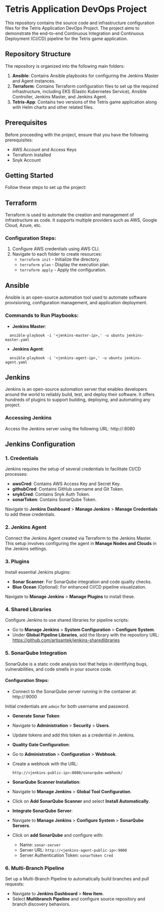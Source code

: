 # Tetris Application DevOps Project

This repository contains the source code and infrastructure configuration files for the Tetris Application DevOps Project. The project aims to demonstrate the end-to-end Continuous Integration and Continuous Deployment (CI/CD) pipeline for the Tetris game application.

## Repository Structure

The repository is organized into the following main folders:

1. **Ansible**: Contains Ansible playbooks for configuring the Jenkins Master and Agent instances.
2. **Terraform**: Contains Terraform configuration files to set up the required infrastructure, including EKS (Elastic Kubernetes Service), Ansible Controller, Jenkins Master, and Jenkins Agent.
3. **Tetris-App**: Contains two versions of the Tetris game application along with Helm charts and other related files.

## Prerequisites

Before proceeding with the project, ensure that you have the following prerequisites:

- AWS Account and Access Keys
- Terraform installed
- Snyk Account

## Getting Started

Follow these steps to set up the project:

## Terraform

Terraform is used to automate the creation and management of infrastructure as code. It supports multiple providers such as AWS, Google Cloud, Azure, etc.

### Configuration Steps:

1. Configure AWS credentials using AWS CLI.
2. Navigate to each folder to create resources:
   - `terraform init` - Initialize the directory.
   - `terraform plan` - Display the execution plan.
   - `terraform apply` - Apply the configuration.

## Ansible

Ansible is an open-source automation tool used to automate software provisioning, configuration management, and application deployment.

### Commands to Run Playbooks:

- **Jenkins Master**:
```
  ansible-playbook -i '<jenkins-master-ip>,' -u ubuntu jenkins-master.yaml
```

- **Jenkins Agent**:
```
  ansible-playbook -i '<jenkins-agent-ip>,' -u ubuntu jenkins-agent.yaml
```

## Jenkins

Jenkins is an open-source automation server that enables developers around the world to reliably build, test, and deploy their software. It offers hundreds of plugins to support building, deploying, and automating any project.

### Accessing Jenkins

Access the Jenkins server using the following URL: http://<jenkins-master-public-ip>:8080

## Jenkins Configuration

### 1. Credentials

Jenkins requires the setup of several credentials to facilitate CI/CD processes:

- **awsCred**: Contains AWS Access Key and Secret Key.
- **githubCred**: Contains GitHub username and Git Token.
- **snykCred**: Contains Snyk Auth Token.
- **sonarToken**: Contains SonarQube Token.

Navigate to **Jenkins Dashboard** > **Manage Jenkins** > **Manage Credentials** to add these credentials.

### 2. Jenkins Agent

Connect the Jenkins Agent created via Terraform to the Jenkins Master. This setup involves configuring the agent in **Manage Nodes and Clouds** in the Jenkins settings.

### 3. Plugins

Install essential Jenkins plugins:

- **Sonar Scanner**: For SonarQube integration and code quality checks.
- **Blue Ocean** (Optional): For enhanced CI/CD pipeline visualization.

Navigate to **Manage Jenkins** > **Manage Plugins** to install these.

### 4. Shared Libraries

Configure Jenkins to use shared libraries for pipeline scripts:

- Go to **Manage Jenkins** > **System Configuration** > **Configure System**.
- Under **Global Pipeline Libraries**, add the library with the repository URL: https://github.com/artisantek/jenkins-sharedlibraries


### 5. SonarQube Integration

SonarQube is a static code analysis tool that helps in identifying bugs, vulnerabilities, and code smells in your source code.

#### Configuration Steps:

- Connect to the SonarQube server running in the container at: http://<jenkins-agent-public-ip>:9000

Initial credentials are `admin` for both username and password.

- **Generate Sonar Token**:
- Navigate to **Administration** > **Security** > **Users**.
- Update tokens and add this token as a credential in Jenkins.

- **Quality Gate Configuration**:
- Go to **Administration** > **Configuration** > **Webhook**.
- Create a webhook with the URL:
  ```
  http://<jenkins-public-ip>:8080/sonarqube-webhook/
  ```

- **SonarQube Scanner Installation**:
- Navigate to **Manage Jenkins** > **Global Tool Configuration**.
- Click on **Add SonarQube Scanner** and select **Install Automatically**.

- **Integrate SonarQube Server**:
- Navigate to **Manage Jenkins** > **Configure System** > **SonarQube Servers**.
- Click on **add SonarQube** and configure with:
  - Name: `sonar-server`
  - Server URL: `http://<jenkins-agent-public-ip>:9000`
  - Server Authentication Token: `sonarToken Cred`

### 6. Multi-Branch Pipeline

Set up a Multi-Branch Pipeline to automatically build branches and pull requests:

- Navigate to **Jenkins Dashboard** > **New Item**.
- Select **Multibranch Pipeline** and configure source repository and branch discovery behaviors.



